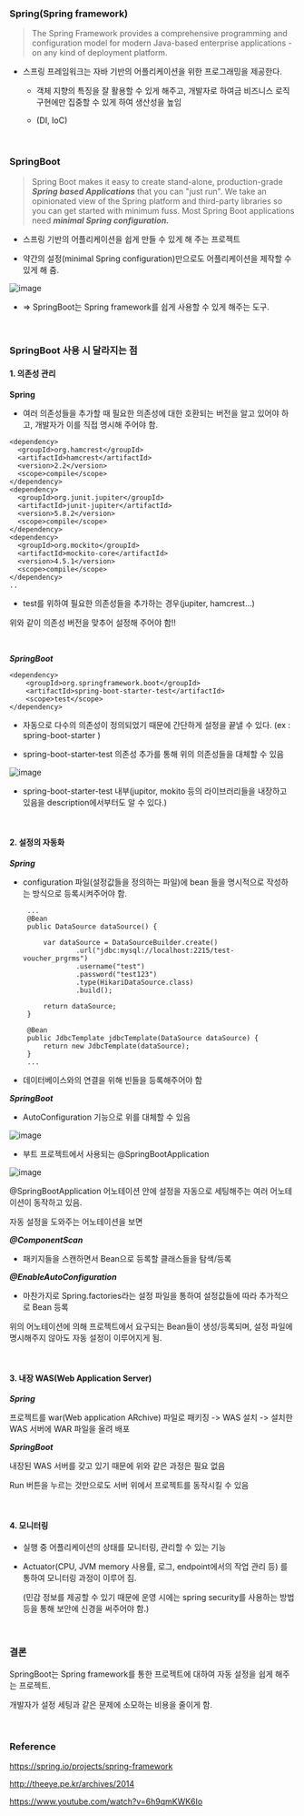 ### Spring(Spring framework)

> The Spring Framework provides a comprehensive programming and configuration model for modern Java-based enterprise applications - on any kind of deployment platform.


- 스프링 프레임워크는 자바 기반의 어플리케이션을 위한 프로그래밍을 제공한다.


  - 객체 지향의 특징을 잘 활용할 수 있게 해주고, 개발자로 하여금 비즈니스 로직 구현에만 집중할 수 있게 하여 생산성을 높임

  - (DI, IoC)


<br>


### SpringBoot
>Spring Boot makes it easy to create stand-alone, production-grade ***Spring based Applications*** that you can "just run".
We take an opinionated view of the Spring platform and third-party libraries so you can get started with minimum fuss. Most Spring Boot applications need ***minimal Spring configuration.***


 - 스프링 기반의 어플리케이션을 쉽게 만들 수 있게 해 주는 프로젝트

 - 약간의 설정(minimal Spring configuration)만으로도 어플리케이션을 제작할 수 있게 해 줌.



![image](https://user-images.githubusercontent.com/72663337/172805496-5f74c87b-3178-41b8-bb71-8a16415028b6.png)



   - => SpringBoot는 Spring framework를 쉽게 사용할 수 있게 해주는 도구. 



<br>



### SpringBoot 사용 시 달라지는 점

#### 1. 의존성 관리


**Spring**

- 여러 의존성들을 추가할 때 필요한 의존성에 대한 호환되는 버전을 알고 있어야 하고, 개발자가 이를 직접 명시해 주어야 함.

```
<dependency>
  <groupId>org.hamcrest</groupId>
  <artifactId>hamcrest</artifactId>
  <version>2.2</version>
  <scope>compile</scope>
</dependency>
<dependency>
  <groupId>org.junit.jupiter</groupId>
  <artifactId>junit-jupiter</artifactId>
  <version>5.8.2</version>
  <scope>compile</scope>
</dependency>
<dependency>
  <groupId>org.mockito</groupId>
  <artifactId>mockito-core</artifactId>
  <version>4.5.1</version>
  <scope>compile</scope>
</dependency>
..
```

- test를 위하여 필요한 의존성들을 추가하는 경우(jupiter, hamcrest...)

위와 같이 의존성 버전을 맞추어 설정해 주어야 함!!



<br>



***SpringBoot***

```
<dependency>
    <groupId>org.springframework.boot</groupId>
    <artifactId>spring-boot-starter-test</artifactId>
    <scope>test</scope>
</dependency>
```

 - 자동으로 다수의 의존성이 정의되었기 때문에 간단하게 설정을 끝낼 수 있다. (ex : spring-boot-starter )

 - spring-boot-starter-test 의존성 추가를 통해 위의 의존성들을 대체할 수 있음



![image](https://user-images.githubusercontent.com/72663337/172805621-308a62d0-d85d-4957-a793-bebfe62090ad.png)


- spring-boot-starter-test 내부(jupitor, mokito 등의 라이브러리들을 내장하고 있음을 description에서부터도 알 수 있다.)


<br>


#### 2. 설정의 자동화


***Spring***

 - configuration 파일(설정값들을 정의하는 파일)에 bean 들을 명시적으로 작성하는 방식으로 등록시켜주어야 함.

		...
        @Bean
        public DataSource dataSource() {

            var dataSource = DataSourceBuilder.create()
                    .url("jdbc:mysql://localhost:2215/test-voucher_prgrms")
                    .username("test")
                    .password("test123")
                    .type(HikariDataSource.class)
                    .build();

            return dataSource;
        }

        @Bean
        public JdbcTemplate jdbcTemplate(DataSource dataSource) {
            return new JdbcTemplate(dataSource);
        }
        ...
 - 데이터베이스와의 연결을 위해 빈들을 등록해주어야 함





***SpringBoot***

- AutoConfiguration 기능으로 위를 대체할 수 있음



![image](https://user-images.githubusercontent.com/72663337/172806194-bce44f5d-80e7-4226-a394-4586ceb039a2.png)


 - 부트 프로젝트에서 사용되는 @SpringBootApplication



![image](https://user-images.githubusercontent.com/72663337/172806308-35be8c20-483b-4970-b016-a6bc117cf94f.png)


@SpringBootApplication 어노테이션 안에 설정을 자동으로 세팅해주는 여러 어노테이션이 동작하고 있음.


자동 설정을 도와주는 어노테이션을 보면

***@ComponentScan***

- 패키지들을 스캔하면서 Bean으로 등록할 클래스들을 탐색/등록

***@EnableAutoConfiguration***

- 마찬가지로 Spring.factories라는 설정 파일을 통하여 설정값들에 따라 추가적으로 Bean 등록



위의 어노테이션에 의해 프로젝트에서 요구되는 Bean들이 생성/등록되며, 설정 파일에 명시해주지 않아도 자동 설정이 이루어지게 됨.


<br>


#### 3. 내장 WAS(Web Application Server)

***Spring***

프로젝트를 war(Web application ARchive) 파일로 패키징 -> WAS 설치 -> 설치한 WAS 서버에 WAR 파일을 올려 배포





***SpringBoot***

내장된 WAS 서버를 갖고 있기 때문에 위와 같은 과정은 필요 없음

Run 버튼을 누르는 것만으로도 서버 위에서 프로젝트를 동작시킬 수 있음




<br>


#### 4. 모니터링
- 실행 중 어플리케이션의 상태를 모니터링, 관리할 수 있는 기능

- Actuator(CPU, JVM memory 사용률, 로그, endpoint에서의 작업 관리 등) 를 통하여 모니터링 과정이 이루어 짐.

   (민감 정보를 제공할 수 있기 때문에 운영 시에는 spring security를 사용하는 방법 등을 통해 보안에 신경을 써주어야 함.)





<br>

### 결론

SpringBoot는 Spring framework를 통한 프로젝트에 대하여 자동 설정을 쉽게 해주는 프로젝트.

개발자가 설정 세팅과 같은 문제에 소모하는 비용을 줄이게 함.



<br>

### Reference

https://spring.io/projects/spring-framework


http://theeye.pe.kr/archives/2014


https://www.youtube.com/watch?v=6h9qmKWK6Io




